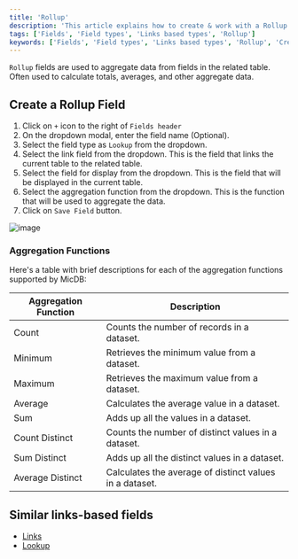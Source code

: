 ```yaml
---
title: 'Rollup'
description: 'This article explains how to create & work with a Rollup field.'
tags: ['Fields', 'Field types', 'Links based types', 'Rollup']
keywords: ['Fields', 'Field types', 'Links based types', 'Rollup', 'Create rollup field']
---
```



`Rollup` fields are used to aggregate data from fields in the related table. Often used to calculate totals, averages, and other aggregate data.

## Create a Rollup Field
1. Click on `+` icon to the right of `Fields header`
2. On the dropdown modal, enter the field name (Optional).
3. Select the field type as `Lookup` from the dropdown.
4. Select the link field from the dropdown. This is the field that links the current table to the related table.
5. Select the field for display from the dropdown. This is the field that will be displayed in the current table.
6. Select the aggregation function from the dropdown. This is the function that will be used to aggregate the data.
7. Click on `Save Field` button.

![image](/img/v2/fields/types/rollup.png)

### Aggregation Functions
Here's a table with brief descriptions for each of the aggregation functions supported by MicDB:

| Aggregation Function | Description                                             |
|----------------------|---------------------------------------------------------|
| Count                | Counts the number of records in a dataset.              |
| Minimum              | Retrieves the minimum value from a dataset.             |
| Maximum              | Retrieves the maximum value from a dataset.             |
| Average              | Calculates the average value in a dataset.              |
| Sum                  | Adds up all the values in a dataset.                    |
| Count Distinct       | Counts the number of distinct values in a dataset.      |
| Sum Distinct         | Adds up all the distinct values in a dataset.           |
| Average Distinct     | Calculates the average of distinct values in a dataset. |

## Similar links-based fields
- [Links](010.links.md)
- [Lookup](020.lookup.md)